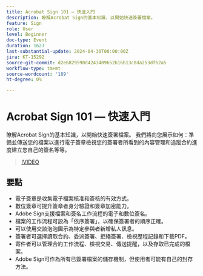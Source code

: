 ```yaml
---
title: Acrobat Sign 101 — 快速入門
description: 瞭解Acrobat Sign的基本知識，以開始快速簽署檔案。
feature: Sign
role: User
level: Beginner
doc-type: Event
duration: 1623
last-substantial-update: 2024-04-30T00:00:00Z
jira: KT-15292
source-git-commit: d2e6829590d4243409652b16b13c8da253df62a5
workflow-type: tm+mt
source-wordcount: '189'
ht-degree: 0%

---
```



# Acrobat Sign 101 — 快速入門

瞭解Acrobat Sign的基本知識，以開始快速簽署檔案。 我們將向您展示如何：準備並傳送您的檔案以進行電子簽章檢視您的簽署者所看到的內容管理和追蹤合約進度建立您自己的簽名等等。

>[!VIDEO](https://video.tv.adobe.com/v/3428183/?learn=on)

## 要點

* 電子簽章是收集電子檔案核准和簽核的有效方式。
* 數位簽章可提升簽章者身分驗證和簽章加密能力。
* Adobe Sign支援檔案和簽名工作流程的電子和數位簽名。
* 檔案的工作流程可設為「依序簽署」，以確保簽署者的順序正確。
* 可以使用交談泡泡圖示為特定參與者新增私人訊息。
* 簽署者可選擇讀取合約、委派簽署、拒絕簽署、檢視歷程記錄和下載PDF。
* 寄件者可以管理合約工作流程、檢視交易、傳送提醒，以及存取已完成的檔案。
* Adobe Sign可作為所有已簽署檔案的儲存機制，但使用者可能有自己的封存方法。

